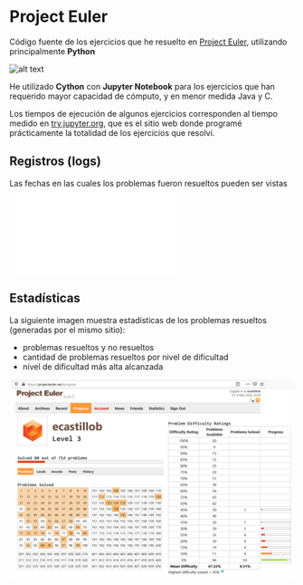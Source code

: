 # Project Euler

Código fuente de los ejercicios que he resuelto en [Project Euler](https://projecteuler.net), utilizando principalmente **Python**

![alt text](https://projecteuler.net/profile/ecastillob.png "Perfil de usuario en Project Euler")

He utilizado **Cython** con **Jupyter Notebook** para los ejercicios que han requerido mayor capacidad de cómputo, y en menor medida Java y C.

Los tiempos de ejecución de algunos ejercicios corresponden al tiempo medido en [try.jupyter.org](https://try.jupyter.org), que es el sitio web donde programé prácticamente la totalidad de los ejercicios que resolví.

## Registros (logs)

Las fechas en las cuales los problemas fueron resueltos pueden ser vistas ![aquí](ecastillob_history.txt)

## Estadísticas

La siguiente imagen muestra estadísticas de los problemas resueltos (generadas por el mismo sitio):
- problemas resueltos y no resueltos
- cantidad de problemas resueltos por nivel de dificultad
- nivel de dificultad más alta alcanzada

![alt text](problemas%20resueltos.png "Estadísticas de los problemas resueltos")
